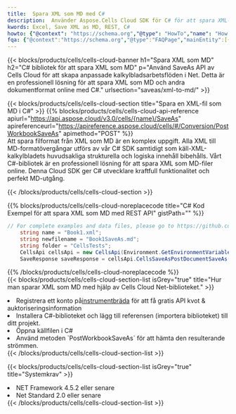 ```yaml
---
title:  Spara XML som MD med C#
description:  Använder Aspose.Cells Cloud SDK för C# för att spara XML-formatfil som MD-formatfil.
kwords: Excel, Save XML as MD, REST, C#
howto: {"@context": "https://schema.org","@type": "HowTo","name": "How to save XML as MD using the Cells Cloud Net library.","description": "How to save XML as MD using the Cells Cloud Net library.","image": {"@type": "ImageObject"},"url": "/net/saveas/xml-to-md/","step": [{ "@type": "HowToStep","name": "How to save XML as MD using the Cells Cloud Net library. step 1", "image": {"@type": "ImageObject",},"url": "/net/saveas/xml-to-md/","text": "Register an account at <a href='https://dashboard.aspose.cloud/'>Dashboard</a> to get free API quota & authorization details",},{ "@type": "HowToStep","name": "How to save XML as MD using the Cells Cloud Net library. step 1", "image": {"@type": "ImageObject",},"url": "/net/saveas/xml-to-md/","text": "Install C# library and add the reference (import the library) to your project.",},{ "@type": "HowToStep","name": "How to save XML as MD using the Cells Cloud Net library. step 1", "image": {"@type": "ImageObject",},"url": "/net/saveas/xml-to-md/","text": "Open the source file in C#",},{ "@type": "HowToStep","name": "How to save XML as MD using the Cells Cloud Net library. step 1", "image": {"@type": "ImageObject",},"url": "/net/saveas/xml-to-md/","text": "Use the `PostWorkbookSaveAs` method to retrieve the resulting stream.",}, ],"supply": {"@type": "HowToSupply","name": "document"},"tool": [{"@type": "HowToTool","name": "Visual Studio, Visual Studio Code, Rider"},{"@type": "HowToTool","name": "Aspose Cells"}],"totalTime": "PT6M"}
fqa: {"@context":"https://schema.org","@type":"FAQPage","mainEntity":[{"@type":"Question","name":"Why save file as other formats file in C# using REST API?","acceptedAnswer":{"@type":"Answer","text":"Documents are encoded in many ways, and some files may be incompatible with the software you use. To open and read such files, just save them as appropriate file formats.<br/><ol><li>Install .NET SDK and add the reference (import the library) to your project.</li><li>Open the source file in C# using REST API.</li><li>Call the PostWorkbookSaveAsRequest() method, passing an output filename with required extension.</li><li>Get the result of save as a separate file.</li></ol>"}},{"@type":"Question","name":"What file formats can I save as with your C# library?","acceptedAnswer":{"@type":"Answer","text":"We support a variety of file formats for conversion using .NET library, including XLSX, Excel, xls , PDF, CSV, HTML, Markdown, XML, PNG, JPG, TIFF, Json, TXT and many more."}},{"@type":"Question","name":"What is the maximum allowed file size for conversion using this .NET library?","acceptedAnswer":{"@type":"Answer","text":"There are no file size limits for format conversions using .NET library."}}]}
---
```

{{< blocks/products/cells/cells-cloud-banner h1="Spara XML som MD" h2="C# bibliotek för att spara XML som MD" p="Använd SaveAs API av Cells Cloud för att skapa anpassade kalkylbladsarbetsflöden i Net. Detta är en professionell lösning för att spara XML som MD och andra dokumentformat online med C#." urlsection="saveas/xml-to-md/" >}}

{{< blocks/products/cells/cells-cloud-section title="Spara en XML-fil som MD i C#" >}}
{{% blocks/products/cells/cells-cloud-api-reference apiurl="https://api.aspose.cloud/v3.0/cells/{name}/SaveAs" apireferenceurl="https://apireference.aspose.cloud/cells/#/Conversion/PostWorkbookSaveAs" apimethod="POST" %}}
<br/>
Att spara filformat från XML som MD är en komplex uppgift. Alla XML till MD-formatövergångar utförs av vår C# SDK samtidigt som käll-XML-kalkylbladets huvudsakliga strukturella och logiska innehåll bibehålls. Vårt C#-bibliotek är en professionell lösning för att spara XML som MD-filer online. Denna Cloud SDK ger C# utvecklare kraftfull funktionalitet och perfekt MD-utgång.

{{< /blocks/products/cells/cells-cloud-section >}}

{{% blocks/products/cells/cells-cloud-noreplacecode title="C# Kod Exempel för att spara XML som MD med REST API" gistPath="" %}}
  
```cs
// For complete examples and data files, please go to https://github.com/aspose-cells-cloud/aspose-cells-cloud-dotnet/
    string name = "Book1.xml";
    string newfilename = "Book1SaveAs.md";
    string folder = "CellsTests";
    CellsApi cellsApi = new CellsApi(Environment.GetEnvironmentVariable("ProductClientId"), Environment.GetEnvironmentVariable("ProductClientSecret"));
    SaveResponse saveResponse = cellsApi.CellsSaveAsPostDocumentSaveAs(name, null, newfilename, null,null,folder);
```
  
{{% /blocks/products/cells/cells-cloud-noreplacecode %}}
<br/>
{{< blocks/products/cells/cells-cloud-section-list isGrey="true" title="Hur man sparar XML som MD med hjälp av Cells Cloud Net-biblioteket." >}}
<li> Registrera ett konto på<a href="https://dashboard.aspose.cloud/">instrumentbräda</a> för att få gratis API kvot & auktoriseringsinformation</li>
<li>Installera C#-biblioteket och lägg till referensen (importera biblioteket) till ditt projekt.</li>
<li>Öppna källfilen i C#</li>
<li>Använd metoden `PostWorkbookSaveAs` för att hämta den resulterande strömmen.</li>
{{< /blocks/products/cells/cells-cloud-section-list >}}

{{< blocks/products/cells/cells-cloud-section-list isGrey="true" title="Systemkrav" >}}
<li>NET Framework 4.5.2 eller senare</li>
<li>Net Standard 2.0 eller senare</li>
{{< /blocks/products/cells/cells-cloud-section-list >}}
